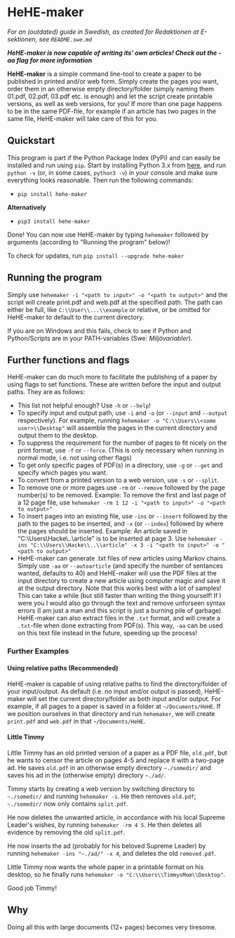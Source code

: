 # HeHE-maker

*For an (outdated) guide in Swedish, as created for Redaktionen at E-sektionen, see `README.swe.md`*

*__HeHE-maker is now capable of writing its' own articles! Check out the -aa flag for more information__*

**HeHE-maker** is a simple command line-tool to create a paper to be published in printed and/or web form. Simply create the pages you want, order them in an otherwise empty directory/folder (simply naming them 01.pdf, 02.pdf, 03.pdf etc. is enough) and let the script create printable versions, as well as web versions, for you! If more than one page happens to be in the same PDF-file, for example if an article has two pages in the same file, HeHE-maker will take care of this for you.

## Quickstart

This program is part if the Python Package Index (PyPi) and can easily be installed and run using `pip`. Start by installing Python 3.x from [here](https://www.python.org/downloads/), and run `python -v` (or, in some cases, `python3 -v`) in your console and make sure everything looks reasonable. Then run the following commands:

* `pip install hehe-maker`

__Alternatively__

* `pip3 install hehe-maker`

Done! You can now use HeHE-maker by typing `hehemaker` followed by arguments (according to "Running the program" below)!

To check for updates, run `pip install --upgrade hehe-maker`

## Running the program

Simply use `hehemaker -i "<path to input>" -o "<path to output>"` and the script will create print.pdf and web.pdf at the specified path. The path can either be full, like `C:\\User\\...\\example` or relative, or be omitted for HeHE-maker to default to the current directory.

If you are on Windows and this fails, check to see if Python and Python/Scripts are in your PATH-variables (Swe: *Miljövariabler*).

## Further functions and flags

HeHE-maker can do much more to facilitate the publishing of a paper by using flags to set functions. These are written before the input and output paths. They are as follows:

* This list not helpful enough? Use `-h` or `--help`!
* To specify input and output path, use `-i` and `-o` (or `--input` and `--output` respectively). For example, running `hehemaker -o "C:\\Users\\<some user>\\Desktop"` will assemble the pages in the current directory and output them to the desktop.
* To suppress the requirement for the number of pages to fit nicely on the print format, use `-f` or `--force`. (This is only necessary when running in normal mode, i.e. not using other flags)
* To get only specific pages of PDF(s) in a directory, use `-g` or `--get` and specify which pages you want.
* To convert from a printed version to a web version, use `-s` or `--split`.
* To remove one or more pages use `-rm` or `--remove` followed by the page number(s) to be removed. Example: To remove the first and last page of a 12 page file, use `hehemaker -rm 1 12 -i "<path to input>" -o "<path to output>"`
* To insert pages into an existing file, use `-ins` or `--insert` followed by the path to the pages to be inserted, and `-x` (or `--index`) followed by where the pages should be inserted. Example: An article saved in "C:\\Users\\Hacke\\..\\article" is to be inserted at page 3. Use `hehemaker -ins "C:\\Users\\Hacke\\..\\article" -x 3 -i "<path to input>" -o "<path to output>"`
* HeHE-maker can generate .txt files of new articles using Markov chains. Simply use `-aa` or `--autoarticle` (and specify the number of sentances wanted, defaults to 40) and HeHE-maker will use the PDF files at the input directory to create a new article using computer magic and save it at the output directory. Note that this works best with a lot of samples! This can take a while (but still faster than writing the thing yourself! If I were you I would also go through the text and remove unforseen syntax errors (I am just a man and this script is just a burning pile of garbage). HeHE-maker can also extract files in the `.txt` format, and will create a `.txt`-file when done extracting from PDF(s). This way, `-aa` can be used on this text file instead in the future, speeding up the process!

### Further Examples

#### Using relative paths (Recommended)

HeHE-maker is capable of using relative paths to find the directory/folder of your input/output. As default (i.e. no input and/or output is passed), HeHE-maker will set the current directory/folder as both input and/or output. For example, if all pages to a paper is saved in a folder at `~/Documents/HeHE`. If we position ourselves in that directory and run `hehemaker`, we will create `print.pdf` and `web.pdf` in that `~/Documents/HeHE`.

#### Little Timmy

Little Timmy has an old printed version of a paper as a PDF file, `old.pdf`, but he wants to censor the article on pages 4-5 and replace it with a two-page ad. He saves `old.pdf` in an otherwise empty directory `~./somedir/` and saves his ad in the (otherwise empty) directory `~./ad/`.

Timmy starts by creating a web version by switching directory to `~./somedir/` and running `hehemaker -s`. He then removes `old.pdf`; `~./somedir/` now only contains `split.pdf`.

He now deletes the unwanted article, in accordance with his local Supreme Leader's wishes, by running `hehemaker -rm 4 5`. He then deletes all evidence by removing the old `split.pdf`.

He now inserts the ad (probably for his beloved Supreme Leader) by running `hehemaker -ins "~./ad/" -x 4`, and deletes the old `removed.pdf`.

Little Timmy now wants the whole paper in a printable format on his desktop, so he finally runs `hehemaker -o "C:\\Users\\TimmysMom\\Desktop"`.

Good job Timmy!

## Why

Doing all this with large documents (12+ pages) becomes very tiresome.
